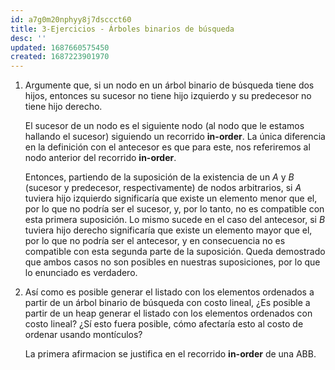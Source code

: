 ```yaml
---
id: a7g0m20nphyy8j7dsccct60
title: 3-Ejercicios - Árboles binarios de búsqueda
desc: ''
updated: 1687660575450
created: 1687223901970
---
```


1. Argumente que, si un nodo en un árbol binario de búsqueda tiene dos hijos, entonces su sucesor no tiene hijo izquierdo y su predecesor no tiene hijo derecho.

	El sucesor de un nodo es el siguiente nodo (al nodo que le estamos hallando el sucesor) siguiendo un recorrido **in-order**. La única diferencia en la definición con el antecesor es que para este, nos referiremos al nodo anterior del recorrido **in-order**.

	Entonces, partiendo de la suposición de la existencia de un $A$ y $B$ (sucesor y predecesor, respectivamente) de nodos arbitrarios, si $A$ tuviera hijo izquierdo significaría que existe un elemento menor que el, por lo que no podría ser el sucesor, y, por lo tanto, no es compatible con esta primera suposición. Lo mismo sucede en el caso del antecesor, si $B$ tuviera hijo derecho significaría que existe un elemento mayor que el, por lo que no podría ser el antecesor, y en consecuencia no es compatible con esta segunda parte de la suposición. Queda demostrado que ambos casos no son posibles en nuestras suposiciones, por lo que lo enunciado es verdadero.

2. Así como es posible generar el listado con los elementos ordenados a partir de un árbol binario de búsqueda con costo lineal, ¿Es posible a partir de un heap generar el listado con los elementos ordenados con costo lineal? ¿Sí esto fuera posible, cómo afectaría esto al costo de ordenar usando montículos?

	La primera afirmacion se justifica en el recorrido **in-order** de una ABB.
